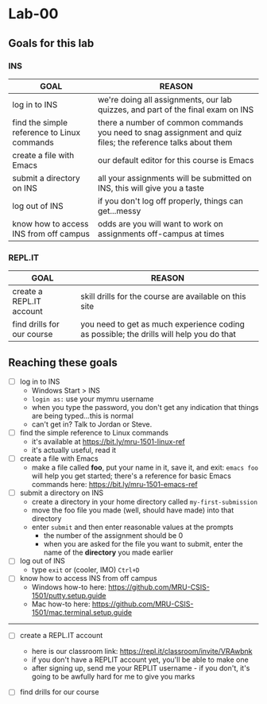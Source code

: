 # Lab-00

## Goals for this lab

### INS
| GOAL| REASON|
| --- | --- |
| log in to INS | we're doing all assignments, our lab quizzes, and part of the final exam on INS |
| find the simple reference to Linux commands | there a number of common commands you need to snag assignment and quiz files; the reference talks about them |
| create a file with Emacs | our default editor for this course is Emacs |
| submit a directory on INS | all your assignments will be submitted on INS, this will give you a taste |
| log out of INS | if you don't log off properly, things can get...messy |
| know how to access INS from off campus | odds are you will want to work on assignments off-campus at times |

### <span>REPL.IT</span>

| GOAL| REASON|
| --- | --- |
| create a REPL.IT account | skill drills for the course are available on this site |
| find drills for our course | you need to get as much experience coding as possible; the drills will help you do that |

## Reaching these goals

- [ ] log in to INS
	- Windows Start > INS
	- `login as:` use your mymru username
	- when you type the password, you don't get any indication that things are being typed...this is normal
	- can't get in? Talk to Jordan or Steve.
- [ ] find the simple reference to Linux commands
	- it's available at https://bit.ly/mru-1501-linux-ref
	- it's actually useful, read it
- [ ] create a file with Emacs
	- make a file called **foo**, put your name in it, save it, and exit: `emacs foo` will help you get started; there's a reference for basic Emacs commands here: https://bit.ly/mru-1501-emacs-ref
- [ ] submit a directory on INS
	- create a directory in your home directory called `my-first-submission`
	- move the foo file you made (well, should have made) into that directory
	- enter `submit` and then enter reasonable values at the prompts 
	    - the number of the assignment should be 0
	    - when you are asked for the file you want to submit, enter the name of the **directory** you made earlier
- [ ] log out of INS
	- type `exit` or (cooler, IMO) `Ctrl+D`
- [ ] know how to access INS from off campus
	- Windows how-to here: https://github.com/MRU-CSIS-1501/putty.setup.guide
	- Mac how-to here: https://github.com/MRU-CSIS-1501/mac.terminal.setup.guide
---
- [ ] create a REPL.IT account
	- here is our classroom link: https://repl.it/classroom/invite/VRAwbnk
	-  if you don't have a REPLIT account yet, you'll be able to make one
	- after signing up, send me your REPLIT username - if you don't, it's going to be awfully hard for me to give you marks
- [ ] find drills for our course


<!--stackedit_data:
eyJoaXN0b3J5IjpbLTc4MzIwMDIyOF19
-->

